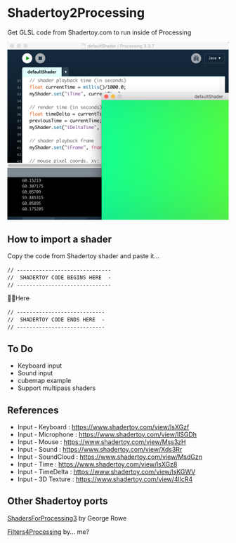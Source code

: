 # Shadertoy2Processing
Get GLSL code from Shadertoy.com to run inside of Processing

![screenshot](https://github.com/SableRaf/Shadertoy2Processing/blob/master/screenshots/001.png)


## How to import a shader

Copy the code from Shadertoy shader and paste it...

`// ------------------------------`  
`//  SHADERTOY CODE BEGINS HERE  -`  
`// ------------------------------`

☝🏻Here

`// ----------------------------`  
`//  SHADERTOY CODE ENDS HERE  -`  
`// ----------------------------`

## To Do
- Keyboard input
- Sound input
- cubemap example
- Support multipass shaders


## References
- Input - Keyboard    : https://www.shadertoy.com/view/lsXGzf
- Input - Microphone  : https://www.shadertoy.com/view/llSGDh
- Input - Mouse       : https://www.shadertoy.com/view/Mss3zH
- Input - Sound       : https://www.shadertoy.com/view/Xds3Rr
- Input - SoundCloud  : https://www.shadertoy.com/view/MsdGzn
- Input - Time        : https://www.shadertoy.com/view/lsXGz8
- Input - TimeDelta   : https://www.shadertoy.com/view/lsKGWV
- Input - 3D Texture  : https://www.shadertoy.com/view/4llcR4

## Other Shadertoy ports

[ShadersForProcessing3](https://github.com/georgehenryrowe/ShadersForProcessing3) by George Rowe

[Filters4Processing](https://github.com/SableRaf/Filters4Processing) by... me?
